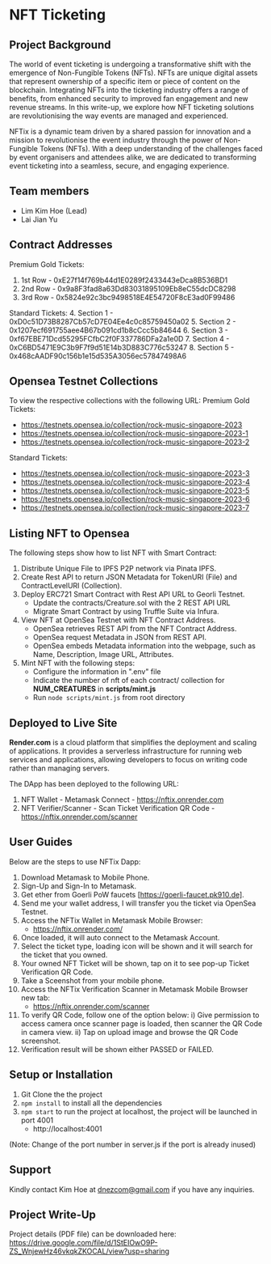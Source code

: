 # NFT Ticketing

## Project Background
The world of event ticketing is undergoing a transformative shift with the emergence of Non-Fungible Tokens (NFTs). NFTs are unique digital assets that represent ownership of a specific item or piece of content on the blockchain. Integrating NFTs into the ticketing industry offers a range of benefits, from enhanced security to improved fan engagement and new revenue streams. In this write-up, we explore how NFT ticketing solutions are revolutionising the way events are managed and experienced.

NFTix is a dynamic team driven by a shared passion for innovation and a mission to revolutionise the event industry through the power of Non-Fungible Tokens (NFTs). With a deep understanding of the challenges faced by event organisers and attendees alike, we are dedicated to transforming event ticketing into a seamless, secure, and engaging experience.

## Team members
- Lim Kim Hoe (Lead)
- Lai Jian Yu

## Contract Addresses
Premium Gold Tickets:
1. 1st Row - 0xE27f14f769b44d1E0289f2433443eDca8B536BD1
2. 2nd Row - 0x9a8F3fad8a63Dd83031895109Eb8eC55dcDC8298
3. 3rd Row - 0x5824e92c3bc9498518E4E54720F8cE3ad0F99486

Standard Tickets:
4. Section 1 - 0xD0c51D73B8287Cb57cD7E04Ee4c0c85759450a02
5. Section 2 - 0x1207ecf691755aee4B67b091cd1b8cCcc5b84644
6. Section 3 - 0xf67EBE71Dcd55295FCfbC2f0F337786DFa2a1e0D
7. Section 4 - 0xC6BD5471E9C3b9F7f9d51E14b3D883C776c53247
8. Section 5 - 0x468cAADF90c156b1e15d535A3056ec57847498A6

## Opensea Testnet Collections
To view the respective collections with the following URL:
Premium Gold Tickets:
- https://testnets.opensea.io/collection/rock-music-singapore-2023
- https://testnets.opensea.io/collection/rock-music-singapore-2023-1
- https://testnets.opensea.io/collection/rock-music-singapore-2023-2

Standard Tickets:
- https://testnets.opensea.io/collection/rock-music-singapore-2023-3
- https://testnets.opensea.io/collection/rock-music-singapore-2023-4
- https://testnets.opensea.io/collection/rock-music-singapore-2023-5
- https://testnets.opensea.io/collection/rock-music-singapore-2023-6
- https://testnets.opensea.io/collection/rock-music-singapore-2023-7

## Listing NFT to Opensea
The following steps show how to list NFT with Smart Contract:
1.	Distribute Unique File to IPFS P2P network via Pinata IPFS.
2.	Create Rest API to return JSON Metadata for TokenURI (File) and ContractLevelURI (Collection).
3.	Deploy ERC721 Smart Contract with Rest API URL to Georli Testnet.
    - Update the contracts/Creature.sol with the 2 REST API URL
    - Migrate Smart Contract by using Truffle Suite via Infura.
4.	View NFT at OpenSea Testnet with NFT Contract Address.
    - OpenSea retrieves REST API from the NFT Contract Address.
    - OpenSea request Metadata in JSON from REST API.
    - OpenSea embeds Metadata information into the webpage, such as Name, Description, Image URL, Attributes.
5.	Mint NFT with the following steps:
    - Configure the information in ".env" file
    - Indicate the number of nft of each contract/ collection for **NUM_CREATURES** in **scripts/mint.js** 
    - Run `node scripts/mint.js` from root directory


## Deployed to Live Site
**Render.com** is a cloud platform that simplifies the deployment and scaling of applications. It provides a serverless infrastructure for running web services and applications, allowing developers to focus on writing code rather than managing servers.

The DApp has been deployed to the following URL:
1. NFT Wallet - Metamask Connect - https://nftix.onrender.com
2. NFT Verifier/Scanner - Scan Ticket Verification QR Code - https://nftix.onrender.com/scanner 

## User Guides
Below are the steps to use NFTix Dapp:

1. Download Metamask to Mobile Phone. 
2. Sign-Up and Sign-In to Metamask.
3. Get ether from Goerli PoW faucets [https://goerli-faucet.pk910.de].
4. Send me your wallet address, I will transfer you the ticket via OpenSea Testnet.
5. Access the NFTix Wallet in Metamask Mobile Browser:
   - https://nftix.onrender.com/
6. Once loaded, it will auto connect to the Metamask Account.
7. Select the ticket type, loading icon will be shown and it will search for the ticket that you owned.
8. Your owned NFT Ticket will be shown, tap on it to see pop-up Ticket Verification QR Code.
9. Take a Sceenshot from your mobile phone.
10. Access the NFTix Verification Scanner in Metamask Mobile Browser new tab:
    - https://nftix.onrender.com/scanner
11. To verify QR Code, follow one of the option below:
    i) Give permission to access camera once scanner page is loaded, then scanner the QR Code in camera view.
    ii) Tap on upload image and browse the QR Code screenshot.
12. Verification result will be shown either PASSED or FAILED.

## Setup or Installation
1. Git Clone the the project
2. `npm install` to install all the dependencies
3. `npm start` to run the project at localhost, the project will be launched in port 4001
   - http://localhost:4001 
   
(Note: Change of the port number in server.js if the port is already inused)


## Support
Kindly contact Kim Hoe at dnezcom@gmail.com if you have any inquiries.

## Project Write-Up
Project details (PDF file) can be downloaded here:
https://drive.google.com/file/d/1StEIOwO9P-ZS_WnjewHz46vkqkZKOCAL/view?usp=sharing 



